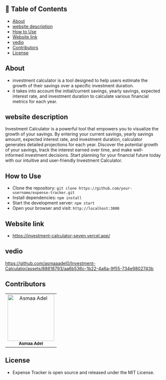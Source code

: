 ## 📝 Table of Contents

- [About <a name = "about"></a>](#about-)
- [website description <a name = "website-description"></a>](#website-description-)
- [How to Use <a name = "How-to-Use"></a>](#How-to-Use-)
- [Website link <a name = "link"></a>](#website-link-)
- [vedio <a name = "vedio"></a>](#vedio-)
- [Contributors <a name = "Contributors"></a>](#contributors-)
- [License <a name = "License"></a>](#License-) 
## About <a name = "about"></a>
-  investment calculator is a tool designed to help users estimate the growth of their savings over a specific investment duration.
-   it takes into account the initial/current savings, yearly savings, expected interest rate, and investment duration to calculate various financial metrics for each year.

## website description <a name = "website-description"></a>

Investment Calculator is a powerful tool that empowers you to visualize the growth of your savings. By entering your current savings, yearly savings amount, expected interest rate, and investment duration, calculator generates detailed projections for each year. Discover the potential growth of your savings, track the interest earned over time, and make well-informed investment decisions. Start planning for your financial future today with our intuitive and user-friendly Investment Calculator.

## How to Use <a name = "How-to-Use"></a>

- Clone the repository: `git clone https://github.com/your-username/expense-tracker.git`
- Install dependencies: `npm install`
- Start the development server: `npm start`
- Open your browser and visit: `http://localhost:3000`

## Website link <a name = "link"></a>
- https://investment-calculator-seven.vercel.app/

## vedio <a name = "vedio"></a>


https://github.com/asmaaadel0/Investment-Calculator/assets/88618793/aa6b536c-1b22-4a6a-9f55-734e9802743b


## Contributors <a name = "Contributors"></a>

<table>
  <tr>
    <td align="center">
    <a href="https://github.com/asmaaadel0" target="_black">
    <img src="https://avatars.githubusercontent.com/u/88618793?s=400&u=886a14dc5ef5c205a8e51942efe9665ed8fd4717&v=4" width="150px;" alt="Asmaa Adel"/>
    <br />
    <sub><b>Asmaa Adel</b></sub></a>
    
  </tr>
 </table>

 ## License <a name = "License"></a> 
- Expense Tracker is open source and released under the MIT License.

